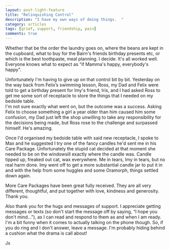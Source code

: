 ```yaml
---
layout: post-light-feature
title: "Relinquishing Control"
description: "I have my own ways of doing things.  "
category: articles
tags: [grief, support, friendship, pain]
comments: true
---
```


Whether that be the order the laundry goes on, where the beans are kept in the cupboard, what to buy for the Bairn's friends birthday presents etc, or which is the best toothpaste, meal planning.  I decide.  It's all worked well.  Everyone knows what to expect as “if Mamma's happy, everybody's happy”.

Unfortunately I'm having to give up on that control bit by bit.  Yesterday on the way back from Felix’s swimming lesson, Ross, my Dad and Felix were told to get a birthday present for Imy's friend, Iris, and I had asked Ross to get me some sort of receptacle to store the things that I needed on my bedside table.  
I'm not sure exactly what went on, but the outcome was a success.  Asking Felix to choose something a girl a year older than him caused him some confusion, my Dad just left the shop unwilling to take any responsibility for the decisions being made, but Ross rose to the challenge and surpassed himself.  He's amazing.

Once I'd organised my bedside table with said new receptacle, I spoke to Max and he suggested I try one of the fancy candles he'd sent me in his Care Package.  Unfortunately the stupid cat decided at that moment she needed to be on the windowsill exactly where the candle was.  Candle tipped up, freaked out cat, wax everywhere.  Me in tears, Imy in tears, but no real harm done.  Imy went off to get a more substantial candle jar to put it in and with the help from some huggles and some Oramorph, things settled down again.

More Care Packages have been great fully received.  They are all very different, thoughtful, and put together with love, kindness and generosity.  Thank you.

Also thank you for the hugs and messages of support.  I appreciate getting messages or texts (so don't start the message off by saying, “I hope you don't mind...”),  as I can read and respond to them as and when I am ready.  I'm a bit funny when it comes to actually talking on the phone though.  So, if you do ring and I don't answer, leave a message.  I'm probably hiding behind a cushion what the drama is call about!

Jx
